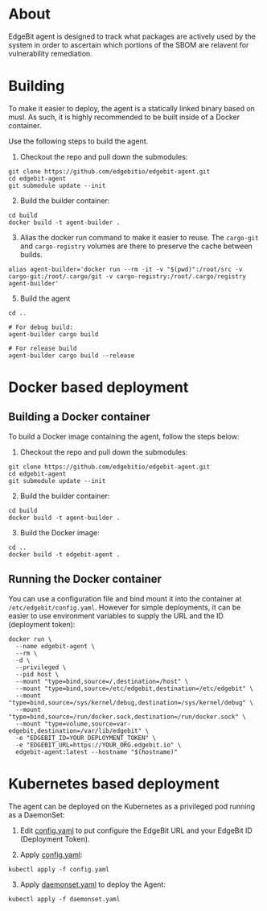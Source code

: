 # About

EdgeBit agent is designed to track what packages are actively used by the system in order to ascertain which portions of the SBOM are relavent for vulnerability remediation.

# Building

To make it easier to deploy, the agent is a statically linked binary based on musl. As such, it is highly recommended to be built inside of a Docker container.

Use the following steps to build the agent.

1. Checkout the repo and pull down the submodules:
```
git clone https://github.com/edgebitio/edgebit-agent.git
cd edgebit-agent
git submodule update --init
```

2. Build the builder container:
```
cd build
docker build -t agent-builder .
```

3. Alias the docker run command to make it easier to reuse. The `cargo-git` and `cargo-registry` volumes are there to preserve the cache between builds.
```
alias agent-builder='docker run --rm -it -v "$(pwd)":/root/src -v cargo-git:/root/.cargo/git -v cargo-registry:/root/.cargo/registry agent-builder'
```

5. Build the agent
```
cd ..

# For debug build:
agent-builder cargo build

# For release build
agent-builder cargo build --release
```

# Docker based deployment

## Building a Docker container

To build a Docker image containing the agent, follow the steps below:

1. Checkout the repo and pull down the submodules:
```
git clone https://github.com/edgebitio/edgebit-agent.git
cd edgebit-agent
git submodule update --init
```

2. Build the builder container:
```
cd build
docker build -t agent-builder .
```

3. Build the Docker image:
```
cd ..
docker build -t edgebit-agent .
```

## Running the Docker container

You can use a configuration file and bind mount it into the container at `/etc/edgebit/config.yaml`.
However for simple deployments, it can be easier to use environment variables to supply the URL and the ID (deployment token):

```
docker run \
  --name edgebit-agent \
  --rm \
  -d \
  --privileged \
  --pid host \
  --mount "type=bind,source=/,destination=/host" \
  --mount "type=bind,source=/etc/edgebit,destination=/etc/edgebit" \
  --mount "type=bind,source=/sys/kernel/debug,destination=/sys/kernel/debug" \
  --mount "type=bind,source=/run/docker.sock,destination=/run/docker.sock" \
  --mount "type=volume,source=var-edgebit,destination=/var/lib/edgebit" \
  -e "EDGEBIT_ID=YOUR_DEPLOYMENT_TOKEN" \
  -e "EDGEBIT_URL=https://YOUR_ORG.edgebit.io" \
  edgebit-agent:latest --hostname "$(hostname)"
```

# Kubernetes based deployment

The agent can be deployed on the Kubernetes as a privileged pod running as a DaemonSet:

1. Edit [config.yaml](dist/kube/config.yaml) to put configure the EdgeBit URL and your EdgeBit ID (Deployment Token).

2. Apply [config.yaml](dist/kube/config.yaml):
```
kubectl apply -f config.yaml
```

3. Apply [daemonset.yaml](dist/kube/daemonset.yaml) to deploy the Agent:
```
kubectl apply -f daemonset.yaml
```
